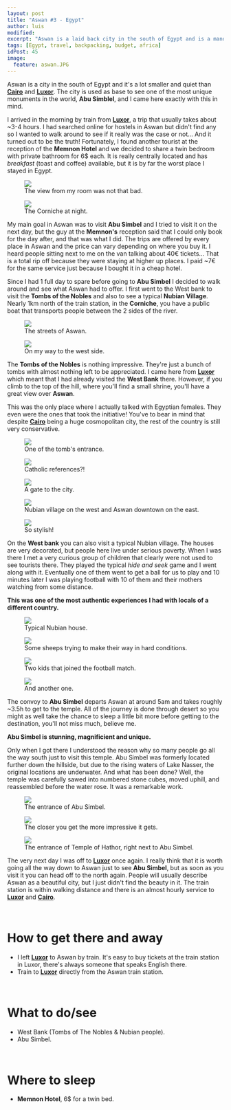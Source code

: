 ```yaml
---
layout: post
title: "Aswan #3 - Egypt"
author: luis
modified:
excerpt: "Aswan is a laid back city in the south of Egypt and is a mandatory stop for everyone that wish to visit Abu Simbel."
tags: [Egypt, travel, backpacking, budget, africa]
idPost: 45
image:
  feature: aswan.JPG
---
```


Aswan is a city in the south of Egypt and it's a lot smaller and quiet than <b><a href="{{site.url}}/Cairo" target="_blank">Cairo</a></b> and <b><a href="{{site.url}}/Luxor" target="_blank">Luxor</a></b>. The city is used as base to see one of the most unique monuments in the world, <b>Abu Simblel</b>, and I came here exactly with this in mind.

I arrived in the morning by train from <b><a href="{{site.url}}/Luxor" target="_blank">Luxor</a></b>, a trip that usually takes about ~3-4 hours. I had searched online for hostels in Aswan but didn't find any so I wanted to walk around to see if it really was the case or not... And it turned out to be the truth! Fortunately, I found another tourist at the reception of the <b>Memnon Hotel</b> and we decided to share a twin bedroom with private bathroom for 6$ each. It is really centrally located and has <i>breakfast</i> (toast and coffee) available, but it is by far the worst place I stayed in Egypt.

<figure>
	<a href="../images/egypt/aswan/aswan1.JPG"><img src="../images/egypt/aswan/aswan1.JPG"></a>
	<figcaption>The view from my room was not that bad.</figcaption>
</figure>

<figure>
	<a href="../images/egypt/aswan/aswan2.JPG"><img src="../images/egypt/aswan/aswan2.JPG"></a>
	<figcaption>The Corniche at night.</figcaption>
</figure>

My main goal in Aswan was to visit <b>Abu Simbel</b> and I tried to visit it on the next day, but the guy at the <b>Memnon's</b> reception said that I could only book for the day after, and that was what I did. The trips are offered by every place in Aswan and the price can vary depending on where you buy it. I heard people sitting next to me on the van talking about 40€ tickets... That is a total rip off because they were staying at higher up places. I paid ~7€ for the same service just because I bought it in a cheap hotel.

Since I had 1 full day to spare before going to <b>Abu Simbel</b> I decided to walk around and see what Aswan had to offer. I first went to the West bank to visit the <b>Tombs of the Nobles</b> and also to see a typical <b>Nubian Village</b>. Nearly 1km north of the train station, in the <b>Corniche</b>, you have a public boat that transports people between the 2 sides of the river.

<figure>
	<a href="../images/egypt/aswan/aswan3.JPG"><img src="../images/egypt/aswan/aswan3.JPG"></a>
	<figcaption>The streets of Aswan.</figcaption>
</figure>

<figure>
	<a href="../images/egypt/aswan/aswan4.JPG"><img src="../images/egypt/aswan/aswan4.JPG"></a>
	<figcaption>On my way to the west side.</figcaption>
</figure>

The <b>Tombs of the Nobles</b> is nothing impressive. They're just a bunch of tombs with almost nothing left to be appreciated. I came here from <b><a href="{{site.url}}/Luxor" target="_blank">Luxor</a></b> which meant that I had already visited the <b>West Bank</b> there. However, if you climb to the top of the hill, where you'll find a small shrine, you'll have a great view over <b>Aswan</b>.

This was the only place where I actually talked with Egyptian females. They even were the ones that took the initiative! You've to bear in mind that despite <b><a href="{{site.url}}/Cairo" target="_blank">Cairo</a></b> being a huge cosmopolitan city, the rest of the country is still very conservative.

<figure>
	<a href="../images/egypt/aswan/aswan5.JPG"><img src="../images/egypt/aswan/aswan5.JPG"></a>
	<figcaption>One of the tomb's entrance.</figcaption>
</figure>

<figure>
	<a href="../images/egypt/aswan/aswan6.JPG"><img src="../images/egypt/aswan/aswan6.JPG"></a>
	<figcaption>Catholic references?!</figcaption>
</figure>

<figure>
	<a href="../images/egypt/aswan/aswan7.JPG"><img src="../images/egypt/aswan/aswan7.JPG"></a>
	<figcaption>A gate to the city.</figcaption>
</figure>

<figure>
	<a href="../images/egypt/aswan/aswan8.JPG"><img src="../images/egypt/aswan/aswan8.JPG"></a>
	<figcaption>Nubian village on the west and Aswan downtown on the east.</figcaption>
</figure>

<figure>
	<a href="../images/egypt/aswan/aswan9.JPG"><img src="../images/egypt/aswan/aswan9.JPG"></a>
	<figcaption>So stylish!</figcaption>
</figure>

On the <b>West bank</b> you can also visit a typical Nubian village. The houses are very decorated, but people here live under serious poverty. When I was there I met a very curious group of children that clearly were not used to see tourists there. They played the typical <i>hide and seek</i> game and I went along with it. Eventually one of them went to get a ball for us to play and 10 minutes later I was playing football with 10 of them and their mothers watching from some distance.

<b><highlight><middle>This was one of the most authentic experiences I had with locals of a different country.</middle></highlight></b>

<figure>
	<a href="../images/egypt/aswan/aswan10.JPG"><img src="../images/egypt/aswan/aswan10.JPG"></a>
	<figcaption>Typical Nubian house.</figcaption>
</figure>

<figure>
	<a href="../images/egypt/aswan/aswan11.JPG"><img src="../images/egypt/aswan/aswan11.JPG"></a>
	<figcaption>Some sheeps trying to make their way in hard conditions.</figcaption>
</figure>

<figure>
	<a href="../images/egypt/aswan/aswan13.JPG"><img src="../images/egypt/aswan/aswan13.JPG"></a>
	<figcaption>Two kids that joined the football match.</figcaption>
</figure>

<figure>
	<a href="../images/egypt/aswan/aswan12.JPG"><img src="../images/egypt/aswan/aswan12.JPG"></a>
	<figcaption>And another one.</figcaption>
</figure>

The convoy to <b>Abu Simbel</b> departs Aswan at around 5am and takes roughly ~3.5h to get to the temple. All of the journey is done through desert so you might as well take the chance to sleep a little bit more before getting to the destination, you'll not miss much, believe me.

<b><highlight><middle>Abu Simbel is stunning, magnificient and unique.</middle></highlight></b>

Only when I got there I understood the reason why so many people go all the way south just to visit this temple. Abu Simbel was formerly located further down the hillside, but due to the rising waters of Lake Nasser, the original locations are underwater. And what has been done? Well, the temple was carefully sawed into numbered stone cubes, moved uphill, and reassembled before the water rose. It was a remarkable work.

<figure>
	<a href="../images/egypt/aswan/aswan14.JPG"><img src="../images/egypt/aswan/aswan14.JPG"></a>
	<figcaption>The entrance of Abu Simbel.</figcaption>
</figure>

<figure>
	<a href="../images/egypt/aswan/aswan16.JPG"><img src="../images/egypt/aswan/aswan16.JPG"></a>
	<figcaption>The closer you get the more impressive it gets.</figcaption>
</figure>

<figure>
	<a href="../images/egypt/aswan/aswan15.JPG"><img src="../images/egypt/aswan/aswan15.JPG"></a>
	<figcaption>The entrance of Temple of Hathor, right next to Abu Simbel.</figcaption>
</figure>

The very next day I was off to <b><a href="{{site.url}}/Luxor" target="_blank">Luxor</a></b> once again. I really think that it is worth going all the way down to Aswan just to see <b>Abu Simbel</b>, but as soon as you visit it you can head off to the north again. People will usually describe Aswan as a beautiful city, but I just didn't find the beauty in it. The train station is within walking distance and there is an almost hourly service to <b><a href="{{site.url}}/Luxor" target="_blank">Luxor</a></b> and <b><a href="{{site.url}}/Cairo" target="_blank">Cairo</a></b>.


<br>
<h1>How to get there and away</h1>
<ul>
<li>I left <b><a href="{{site.url}}/Luxor" target="_blank">Luxor</a></b> to Aswan by train. It's easy to buy tickets at the train station in Luxor, there's always someone that speaks English there.</li>
<li>Train to <b><a href="{{site.url}}/Luxor" target="_blank">Luxor</a></b> directly from the Aswan train station.</li>
</ul>

<br>
<h1>What to do/see</h1>
<ul>
<li>West Bank (Tombs of The Nobles & Nubian people).</li>
<li>Abu Simbel.</li>
</ul>

<br>
<h1>Where to sleep</h1>
<ul>
<li><b>Memnon Hotel</b>, 6$ for a twin bed.</li>
</ul>
